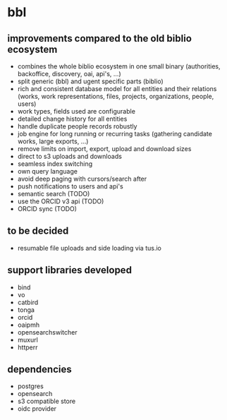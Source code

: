 # bbl

## improvements compared to the old biblio ecosystem

* combines the whole biblio ecosystem in one small binary (authorities, backoffice, discovery, oai, api's, ...)
* split generic (bbl) and ugent specific parts (biblio)
* rich and consistent database model for all entities and their relations (works, work representations, files, projects, organizations, people, users)
* work types, fields used are configurable
* detailed change history for all entities
* handle duplicate people records robustly
* job engine for long running or recurring tasks (gathering candidate works, large exports, ...)
* remove limits on import, export, upload and download sizes
* direct to s3 uploads and downloads
* seamless index switching
* own query language
* avoid deep paging with cursors/search after
* push notifications to users and api's
* semantic search (TODO)
* use the ORCID v3 api (TODO)
* ORCID sync (TODO)

## to be decided

* resumable file uploads and side loading via tus.io

## support libraries developed

* bind
* vo
* catbird
* tonga
* orcid
* oaipmh
* opensearchswitcher
* muxurl
* httperr

## dependencies

* postgres
* opensearch
* s3 compatible store
* oidc provider
